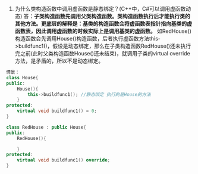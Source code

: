 1. 为什么类构造函数中调用虚函数是静态绑定？(C++中，C#可以调用虚函数动态)
   答：**子类构造函数先调用父类构造函数。类构造函数执行后才能执行类的其他方法。更底层的解释是：基类的构造函数会将虚函数表指针指向基类的虚函数表，因此调用虚函数的时候实际上是调用基类的虚函数。** 如RedHouse()构造函数会先调用House()构造函数，后者执行虚函数方法this->buildfunc1()，假设是动态绑定，那么在子类构造函数RedHouse()还未执行完之前(此时父类构造函数House()还未结束)，就调用子类的virtual override方法，是矛盾的，所以不是动态绑定。
``` C++
情景：
class House{
public:
    House(){
        this->buildfunc1(); //静态绑定 执行的是House的方法
    }
protected:
    virtual void buildfunc1() = 0;
}

class RedHouse : public House{
public:
    RedHouse(){

    }
protected:
    virtual void buildfunc1() override;
}
```

